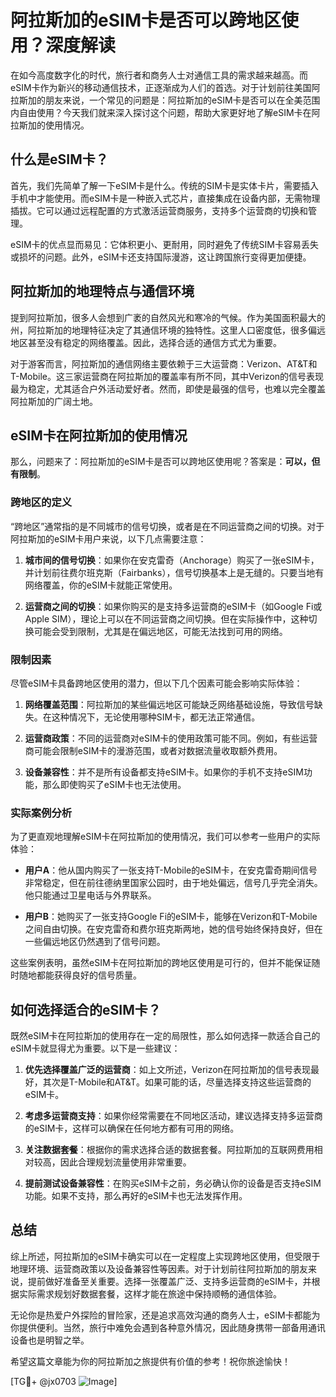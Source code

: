 # 阿拉斯加的eSIM卡是否可以跨地区使用？深度解读

在如今高度数字化的时代，旅行者和商务人士对通信工具的需求越来越高。而eSIM卡作为新兴的移动通信技术，正逐渐成为人们的首选。对于计划前往美国阿拉斯加的朋友来说，一个常见的问题是：阿拉斯加的eSIM卡是否可以在全美范围内自由使用？今天我们就来深入探讨这个问题，帮助大家更好地了解eSIM卡在阿拉斯加的使用情况。

## 什么是eSIM卡？

首先，我们先简单了解一下eSIM卡是什么。传统的SIM卡是实体卡片，需要插入手机中才能使用。而eSIM卡是一种嵌入式芯片，直接集成在设备内部，无需物理插拔。它可以通过远程配置的方式激活运营商服务，支持多个运营商的切换和管理。

eSIM卡的优点显而易见：它体积更小、更耐用，同时避免了传统SIM卡容易丢失或损坏的问题。此外，eSIM卡还支持国际漫游，这让跨国旅行变得更加便捷。

## 阿拉斯加的地理特点与通信环境

提到阿拉斯加，很多人会想到广袤的自然风光和寒冷的气候。作为美国面积最大的州，阿拉斯加的地理特征决定了其通信环境的独特性。这里人口密度低，很多偏远地区甚至没有稳定的网络覆盖。因此，选择合适的通信方式尤为重要。

对于游客而言，阿拉斯加的通信网络主要依赖于三大运营商：Verizon、AT&T和T-Mobile。这三家运营商在阿拉斯加的覆盖率有所不同，其中Verizon的信号表现最为稳定，尤其适合户外活动爱好者。然而，即使是最强的信号，也难以完全覆盖阿拉斯加的广阔土地。

## eSIM卡在阿拉斯加的使用情况

那么，问题来了：阿拉斯加的eSIM卡是否可以跨地区使用呢？答案是：**可以，但有限制**。

### 跨地区的定义

“跨地区”通常指的是不同城市的信号切换，或者是在不同运营商之间的切换。对于阿拉斯加的eSIM卡用户来说，以下几点需要注意：

1. **城市间的信号切换**：如果你在安克雷奇（Anchorage）购买了一张eSIM卡，并计划前往费尔班克斯（Fairbanks），信号切换基本上是无缝的。只要当地有网络覆盖，你的eSIM卡就能正常使用。

2. **运营商之间的切换**：如果你购买的是支持多运营商的eSIM卡（如Google Fi或Apple SIM），理论上可以在不同运营商之间切换。但在实际操作中，这种切换可能会受到限制，尤其是在偏远地区，可能无法找到可用的网络。

### 限制因素

尽管eSIM卡具备跨地区使用的潜力，但以下几个因素可能会影响实际体验：

1. **网络覆盖范围**：阿拉斯加的某些偏远地区可能缺乏网络基础设施，导致信号缺失。在这种情况下，无论使用哪种SIM卡，都无法正常通信。

2. **运营商政策**：不同的运营商对eSIM卡的使用政策可能不同。例如，有些运营商可能会限制eSIM卡的漫游范围，或者对数据流量收取额外费用。

3. **设备兼容性**：并不是所有设备都支持eSIM卡。如果你的手机不支持eSIM功能，那么即使购买了eSIM卡也无法使用。

### 实际案例分析

为了更直观地理解eSIM卡在阿拉斯加的使用情况，我们可以参考一些用户的实际体验：

- **用户A**：他从国内购买了一张支持T-Mobile的eSIM卡，在安克雷奇期间信号非常稳定，但在前往德纳里国家公园时，由于地处偏远，信号几乎完全消失。他只能通过卫星电话与外界联系。

- **用户B**：她购买了一张支持Google Fi的eSIM卡，能够在Verizon和T-Mobile之间自由切换。在安克雷奇和费尔班克斯两地，她的信号始终保持良好，但在一些偏远地区仍然遇到了信号问题。

这些案例表明，虽然eSIM卡在阿拉斯加的跨地区使用是可行的，但并不能保证随时随地都能获得良好的信号质量。

## 如何选择适合的eSIM卡？

既然eSIM卡在阿拉斯加的使用存在一定的局限性，那么如何选择一款适合自己的eSIM卡就显得尤为重要。以下是一些建议：

1. **优先选择覆盖广泛的运营商**：如上文所述，Verizon在阿拉斯加的信号表现最好，其次是T-Mobile和AT&T。如果可能的话，尽量选择支持这些运营商的eSIM卡。

2. **考虑多运营商支持**：如果你经常需要在不同地区活动，建议选择支持多运营商的eSIM卡，这样可以确保在任何地方都有可用的网络。

3. **关注数据套餐**：根据你的需求选择合适的数据套餐。阿拉斯加的互联网费用相对较高，因此合理规划流量使用非常重要。

4. **提前测试设备兼容性**：在购买eSIM卡之前，务必确认你的设备是否支持eSIM功能。如果不支持，那么再好的eSIM卡也无法发挥作用。

## 总结

综上所述，阿拉斯加的eSIM卡确实可以在一定程度上实现跨地区使用，但受限于地理环境、运营商政策以及设备兼容性等因素。对于计划前往阿拉斯加的朋友来说，提前做好准备至关重要。选择一张覆盖广泛、支持多运营商的eSIM卡，并根据实际需求规划好数据套餐，这样才能在旅途中保持顺畅的通信体验。

无论你是热爱户外探险的冒险家，还是追求高效沟通的商务人士，eSIM卡都能为你提供便利。当然，旅行中难免会遇到各种意外情况，因此随身携带一部备用通讯设备也是明智之举。

希望这篇文章能为你的阿拉斯加之旅提供有价值的参考！祝你旅途愉快！

[TG💪+ @jx0703 ![Image](https://github.com/user-attachments/assets/dbca1d08-cadb-493c-b0ec-ad6f7a83f270)]